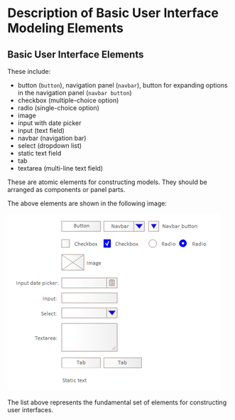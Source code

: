# Description of Basic User Interface Modeling Elements

## Basic User Interface Elements

These include:

* button (`button`), navigation panel (`navbar`), button for expanding options in the navigation panel (`navbar button`)
* checkbox (multiple-choice option)
* radio (single-choice option)
* image
* input with date picker
* input (text field)
* navbar (navigation bar)
* select (dropdown list)
* static text field
* tab
* textarea (multi-line text field)

These are atomic elements for constructing models. They should be arranged as components or panel parts.

The above elements are shown in the following image:

![Basic Elements](../../img/ui-basic-elements.png)

The list above represents the fundamental set of elements for constructing user interfaces.
